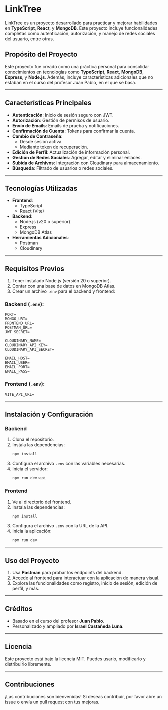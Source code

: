 # LinkTree

LinkTree es un proyecto desarrollado para practicar y mejorar habilidades en **TypeScript**, **React**, y **MongoDB**. Este proyecto incluye funcionalidades completas como autenticación, autorización, y manejo de redes sociales del usuario, entre otras.

## Propósito del Proyecto

Este proyecto fue creado como una práctica personal para consolidar conocimientos en tecnologías como **TypeScript**, **React**, **MongoDB**, **Express**, y **Node.js**. Además, incluye características adicionales que no estaban en el curso del profesor Juan Pablo, en el que se basa.

---

## Características Principales

- **Autenticación**: Inicio de sesión seguro con JWT.
- **Autorización**: Gestión de permisos de usuario.
- **Envío de Emails**: Emails de prueba y notificaciones.
- **Confirmación de Cuenta**: Tokens para confirmar la cuenta.
- **Cambio de Contraseña**:
  - Desde sesión activa.
  - Mediante token de recuperación.
- **Edición de Perfil**: Actualización de información personal.
- **Gestión de Redes Sociales**: Agregar, editar y eliminar enlaces.
- **Subida de Archivos**: Integración con Cloudinary para almacenamiento.
- **Búsqueda**: Filtrado de usuarios o redes sociales.

---

## Tecnologías Utilizadas

- **Frontend**:
  - TypeScript
  - React (Vite)
- **Backend**:
  - Node.js (v20 o superior)
  - Express
  - MongoDB Atlas
- **Herramientas Adicionales**:
  - Postman
  - Cloudinary

---

## Requisitos Previos

1. Tener instalado Node.js (versión 20 o superior).
2. Contar con una base de datos en MongoDB Atlas.
3. Crear un archivo `.env` para el backend y frontend:

### Backend (`.env`):
```env
PORT=
MONGO_URI=
FRONTEND_URL=
POSTMAN_URL=
JWT_SECRET=

CLOUDINARY_NAME=
CLOUDINARY_API_KEY=
CLOUDINARY_API_SECRET=

EMAIL_HOST=
EMAIL_USER=
EMAIL_PORT=
EMAIL_PASS=
```

### Frontend (`.env`):
```env
VITE_API_URL=
```

---

## Instalación y Configuración

### Backend

1. Clona el repositorio.
2. Instala las dependencias:
   ```bash
   npm install
   ```
3. Configura el archivo `.env` con las variables necesarias.
4. Inicia el servidor:
   ```bash
   npm run dev:api
   ```

### Frontend

1. Ve al directorio del frontend.
2. Instala las dependencias:
   ```bash
   npm install
   ```
3. Configura el archivo `.env` con la URL de la API.
4. Inicia la aplicación:
   ```bash
   npm run dev
   ```

---

## Uso del Proyecto

1. Usa **Postman** para probar los endpoints del backend.
2. Accede al frontend para interactuar con la aplicación de manera visual.
3. Explora las funcionalidades como registro, inicio de sesión, edición de perfil, y más.

---

## Créditos

- Basado en el curso del profesor **Juan Pablo**.
- Personalizado y ampliado por **Israel Castañeda Luna**.

---

## Licencia

Este proyecto está bajo la licencia MIT. Puedes usarlo, modificarlo y distribuirlo libremente.

---

## Contribuciones

¡Las contribuciones son bienvenidas! Si deseas contribuir, por favor abre un issue o envía un pull request con tus mejoras.


